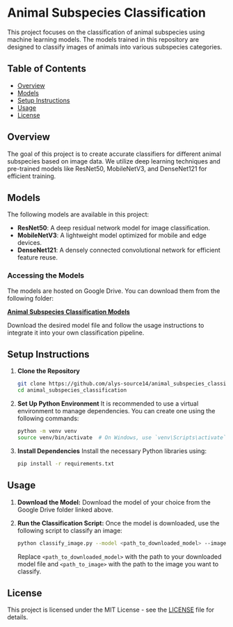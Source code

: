 
# Animal Subspecies Classification

This project focuses on the classification of animal subspecies using machine learning models. The models trained in this repository are designed to classify images of animals into various subspecies categories.

## Table of Contents

- [Overview](#overview)
- [Models](#models)
- [Setup Instructions](#setup-instructions)
- [Usage](#usage)
- [License](#license)

## Overview

The goal of this project is to create accurate classifiers for different animal subspecies based on image data. We utilize deep learning techniques and pre-trained models like ResNet50, MobileNetV3, and DenseNet121 for efficient training.

## Models

The following models are available in this project:

- **ResNet50**: A deep residual network model for image classification.
- **MobileNetV3**: A lightweight model optimized for mobile and edge devices.
- **DenseNet121**: A densely connected convolutional network for efficient feature reuse.

### Accessing the Models

The models are hosted on Google Drive. You can download them from the following folder:

[**Animal Subspecies Classification Models**](https://drive.google.com/drive/folders/1amG7RqxqujTs5DDMLn1nexEp-KSVoR4U?usp=sharing)

Download the desired model file and follow the usage instructions to integrate it into your own classification pipeline.

## Setup Instructions

1. **Clone the Repository**
   ```bash
   git clone https://github.com/alys-source14/animal_subspecies_classification.git
   cd animal_subspecies_classification
   ```

2. **Set Up Python Environment**
   It is recommended to use a virtual environment to manage dependencies. You can create one using the following commands:
   
   ```bash
   python -m venv venv
   source venv/bin/activate  # On Windows, use `venv\Scripts\activate`
   ```

3. **Install Dependencies**
   Install the necessary Python libraries using:
   ```bash
   pip install -r requirements.txt
   ```

## Usage

1. **Download the Model:**
   Download the model of your choice from the Google Drive folder linked above.

2. **Run the Classification Script:**
   Once the model is downloaded, use the following script to classify an image:

   ```bash
   python classify_image.py --model <path_to_downloaded_model> --image <path_to_image>
   ```
   Replace `<path_to_downloaded_model>` with the path to your downloaded model file and `<path_to_image>` with the path to the image you want to classify.

## License

This project is licensed under the MIT License - see the [LICENSE](LICENSE) file for details.
